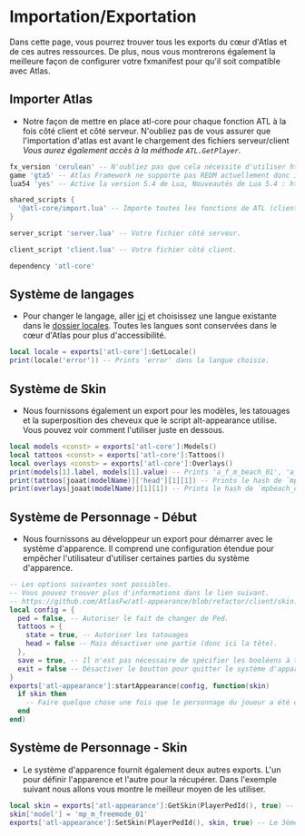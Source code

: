 # Importation/Exportation
Dans cette page, vous pourrez trouver tous les exports du cœur d'Atlas et de ces autres ressources. De plus, nous vous montrerons également la meilleure façon de configurer votre fxmanifest pour qu'il soit compatible avec Atlas.

## Importer Atlas
- Notre façon de mettre en place atl-core pour chaque fonction ATL à la fois côté client et côté serveur. N'oubliez pas de vous assurer que l'importation d'atlas est avant le chargement des fichiers serveur/client *Vous aurez également accès à la méthode `ATL.GetPlayer`.*

```lua
fx_version 'cerulean' -- N'oubliez pas que cela nécessite d'utiliser https:// (NUI)
game 'gta5' -- Atlas Framework ne supporte pas REDM actuellement donc inutile de le mettre.
lua54 'yes' -- Active la version 5.4 de Lua, Nouveautés de Lua 5.4 : https://bit.ly/3KYfM9v

shared_scripts {
  '@atl-core/import.lua' -- Importe toutes les fonctions de ATL (client & serveur).
}

server_script 'server.lua' -- Votre fichier côté serveur.

client_script 'client.lua' -- Votre fichier côté client.

dependency 'atl-core'
```

## Système de langages
- Pour changer le langage, aller [ici](https://github.com/AtlasFw/atl-core/blob/master/fxmanifest.lua#L50) et choisissez une langue existante dans le [dossier locales](https://github.com/AtlasFw/atl-core/tree/master/data/locales). Toutes les langues sont conservées dans le cœur d'Atlas pour plus d'accessibilité.

```lua
local locale = exports['atl-core']:GetLocale()
print(locale('error')) -- Prints 'error' dans la langue choisie.
```

## Système de Skin
- Nous fournissons également un export pour les modèles, les tatouages et la superposition des cheveux que le script alt-appearance utilise. Vous pouvez voir comment l'utiliser juste en dessous.

```lua
local models <const> = exports['atl-core']:Models()
local tattoos <const> = exports['atl-core']:Tattoos()
local overlays <const> = exports['atl-core']:Overlays()
print(models[1].label, models[1].value) -- Prints 'a_f_m_beach_01', 'a_f_m_beach_01'
print(tattoos[joaat(modelName)]['head'][1][1]) -- Prints le hash de `mpbeach_overlays`
print(overlays[joaat(modelName)][1][1]) -- Prints le hash de `mpbeach_overlays`
```

## Système de Personnage - Début
- Nous fournissons au développeur un export pour démarrer avec le système d'apparence. Il comprend une configuration étendue pour empêcher l'utilisateur d'utiliser certaines parties du système d'apparence.

```lua
-- Les options suivantes sont possibles.
-- Vous pouvez trouver plus d'informations dans le lien suivant.
-- https://github.com/AtlasFw/atl-appearance/blob/refactor/client/skin.lua#L95
local config = {
  ped = false, -- Autoriser le fait de changer de Ped.
  tattoos = {
    state = true, -- Autoriser les tatouages
    head = false -- Mais désactiver une partie (donc ici la tête).
  },
  save = true, -- Il n'est pas nécessaire de spécifier les booléens à true. Toutes les options sont vraie par défaut.
  exit = false -- Désactiver le boutton pour quitter le système d'apparence.
}
exports['atl-appearance']:startAppearance(config, function(skin)
  if skin then
    -- Faire quelque chose une fois que le personnage du joueur a été créé
  end
end)
```

## Système de Personnage - Skin
- Le système d'apparence fournit également deux autres exports. L'un pour définir l'apparence et l'autre pour la récupérer. Dans l'exemple suivant nous allons vous montre le meilleur moyen de les utiliser.

```lua
local skin = exports['atl-appearance']:GetSkin(PlayerPedId(), true) -- Si le dernier argument est à true alors GetSkin() va récupérer le dernier skin sauvegardé et non le skin actuel.
skin['model'] = 'mp_m_freemode_01'
exports['atl-appearance']:SetSkin(PlayerPedId(), skin, true) -- Le 3ème argument est pour rechargé le model.
```